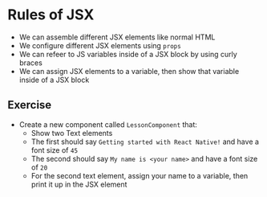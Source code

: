 # Rules of JSX

- We can assemble different JSX elements like normal HTML
- We configure different JSX elements using `props`
- We can refeer to JS variables inside of a JSX block by using curly braces
- We can assign JSX elements to a variable, then show that variable inside of a JSX block

## Exercise

- Create a new component called `LessonComponent` that:
    - Show two Text elements
    - The first should say `Getting started with React Native!` and have a font size of `45`
    - The second should say `My name is <your name>` and have a font size of `20`
    - For the second text element, assign your name to a variable, then print it up in the JSX element